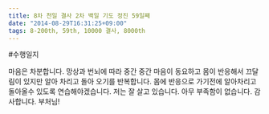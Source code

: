 ```yaml
---
title: 8차 천일 결사 2차 백일 기도 정진 59일째
date: "2014-08-29T16:31:25+09:00"
tags: 8-200th, 59th, 10000 결사, 8000th
---
```


#수행일지

마음은 차분합니다. 망상과 번뇌에 따라 중간 중간 마음이 동요하고 몸이 반응해서 끄달림이 있지만 알아 차리고 돌아 오기를 반복합니다. 몸에 반응으로 가기전에 알아차리고 돌아올수 있도록 연습해야겠습니다. 저는 잘 살고 있습니다. 아무 부족함이 없습니다. 감사합니다. 부처님!
